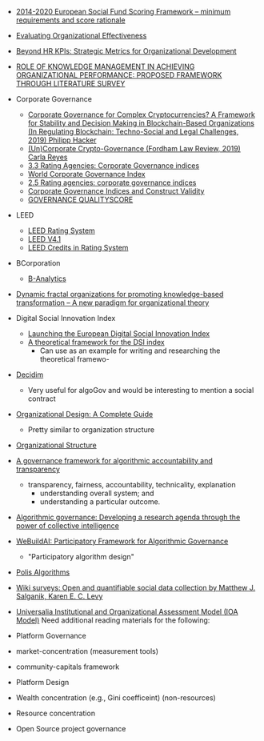 - [2014-2020 European Social Fund Scoring Framework – minimum requirements and score rationale](https://www.gov.uk/government/publications/european-social-fund-programme-guidance/esf-scoring-framework)
- [Evaluating Organizational Effectiveness](https://scholarworks.wmich.edu/cgi/viewcontent.cgi?article=1795&context=dissertations)
- [Beyond HR KPIs: Strategic Metrics for Organizational Development](https://www.analyticsinhr.com/blog/strategic-metrics-organizational-development/)
- [ROLE OF KNOWLEDGE MANAGEMENT IN ACHIEVING ORGANIZATIONAL PERFORMANCE: PROPOSED FRAMEWORK THROUGH LITERATURE SURVEY](https://www.semanticscholar.org/paper/ROLE-OF-KNOWLEDGE-MANAGEMENT-IN-ACHIEVING-PROPOSED-Jamil/e4f4bb53da47e61caf8783a159c5daad6a551293)
- Corporate Governance
	- [Corporate Governance for Complex Cryptocurrencies? A Framework for Stability and Decision Making in Blockchain-Based Organizations (In Regulating Blockchain: Techno-Social and Legal Challenges, 2019)
	Philipp Hacker](https://papers.ssrn.com/sol3/papers.cfm?abstract_id=2998830)
	- [(Un)Corporate Crypto-Governance (Fordham Law Review, 2019)
	Carla Reyes](https://papers.ssrn.com/sol3/papers.cfm?abstract_id=3355026)
	- [3.3 Rating Agencies: Corporate Governance indices](https://rdmc.nottingham.ac.uk/bitstream/handle/internal/86/Business_edit/33_rating_agencies_corporate_governance_indices.html)
	- [World Corporate Governance Index](http://www.saharating.com/~saharati/en/world-corporate-governance-index/)
	- [2.5 Rating agencies: corporate governance indices](https://www.open.edu/openlearn/money-management/management/business-studies/influences-on-corporate-governance/content-section-2.5)
	- [Corporate Governance Indices and Construct Validity](https://www.researchgate.net/publication/318189815_Corporate_Governance_Indices_and_Construct_Validity)
	- [GOVERNANCE QUALITYSCORE](https://www.issgovernance.com/esg/ratings/governance-qualityscore/)
- LEED
	- [LEED Rating System](https://www.usgbc.org/leed)
	- [LEED V4.1](https://www.usgbc.org/leed/v41)
	- [LEED Credits in Rating System](https://www.usgbc.org/credits?Version=%22v4.1%22&Rating+System=%22Residential+%E2%80%93+Single+Family%22)
- BCorporation
	- [B-Analytics](https://b-analytics.net/)
- [Dynamic fractal organizations for promoting knowledge-based transformation – A new paradigm for organizational theory](https://www.researchgate.net/publication/260027609_Dynamic_fractal_organizations_for_promoting_knowledge-based_transformation_-_A_new_paradigm_for_organizational_theory)
- Digital Social Innovation Index
	- [Launching the European Digital Social Innovation Index](https://www.nesta.org.uk/blog/launching-european-digital-social-innovation-index/)
	- [A theoretical framework for the DSI index](https://www.nesta.org.uk/report/theoretical-framework-dsi-index/)
		- Can use as an example for writing and researching the theoretical framewo-
- [Decidim](https://medium.com/participo/the-digital-participatory-process-that-fed-into-the-french-climate-assembly-c79f167a5cb2)
	- Very useful for algoGov and would be interesting to mention a social contract
- [Organizational Design: A Complete Guide](https://www.analyticsinhr.com/blog/organizational-design/#5)
	- Pretty similar to organization structure
- [Organizational Structure](http://psychology.iresearchnet.com/industrial-organizational-psychology/organizational-development/organizational-structure/)
- [A governance
framework for
algorithmic
accountability
and transparency](https://www.europarl.europa.eu/RegData/etudes/STUD/2019/624262/EPRS_STU(2019)624262_EN.pdf)
	- transparency, fairness, accountability, technicality, explanation
		- understanding overall system; and
		- understanding a particular outcome.
- [Algorithmic governance: Developing a research agenda through the power of collective intelligence](https://www.researchgate.net/publication/319934614_Algorithmic_governance_Developing_a_research_agenda_through_the_power_of_collective_intelligence) 
- [WeBuildAI: Participatory Framework for Algorithmic Governance](https://www.researchgate.net/profile/Min_Kyung_Lee/publication/335777684_WeBuildAI_Participatory_Framework_for_Algorithmic_Governance/links/5d7abab892851c87c37b1153/WeBuildAI-Participatory-Framework-for-Algorithmic-Governance.pdf)
	- "Participatory algorithm design"
- [Polis Algorithms](https://roamresearch.com/#/app/polis-methods/page/ciPWF73Ss)
- [Wiki surveys: Open and quantifiable social data collection by Matthew J. Salganik, Karen E. C. Levy](https://arxiv.org/abs/1202.0500)
- [Universalia Institutional and Organizational Assessment Model (IOA Model)](http://www.reflectlearn.org/discover/universalia-institutional-and-organizational-assessment-model-ioa-model)
Need additional reading materials for the following:

- Platform Governance
- market-concentration (measurement tools)
- community-capitals framework
- Platform Design
- Wealth concentration (e.g., Gini coefficeint) (non-resources)
- Resource concentration
- Open Source project governance
